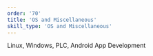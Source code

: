 ```yaml
---
order: '70'
title: 'OS and Miscellaneous'
skill_type: 'OS and Miscellaneous'
---
```


Linux, Windows, PLC, Android App Development
